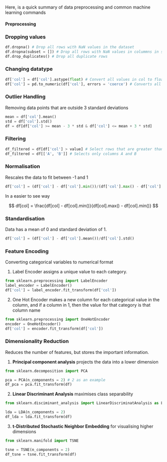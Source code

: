 
Here, is a quick summary of data preprocessing and common machine learning commands
#### Preprocessing
### Dropping values
```python
df.dropna() # Drop all rows with NaN values in the dataset
df.dropna(subset = []) # Drop all rows with NaN values in colummns in subset
df.drop_duplicates() # Drop all duplicate rows
```

### Changing datatype
``` python
df['col'] = df['col'].astype(float) # Convert all values in col to float
df['col'] = pd.to_numeric(df['col'], errors = 'coerce') # Converts all values to numeric, if it cannot convert, it sets it as NaN
```

### Outlier Handling
Removing data points that are outside 3 standard deviations

```python
mean = df['col'].mean()
std = df['col'].std()
df = df[df['col'] >= mean - 3 * std & df['col'] <= mean + 3 * std]
```

### Filtering

```python
df_filtered = df[df['col'] > value] # Select rows that are greater than some value
df_filtered = df[['A', 'B']] # Selects only columns A and B
```

### Normalisation

Rescales the data to fit between -1 and 1
```python
df['col'] = (df['col'] - df['col'].min())/(df['col'].max() - df['col'].min())
```
In a easier to see way

$$
df[col] = \frac{df[col] - df[col].min()}{df[col].max() - df[col].min()}
$$

### Standardisation

Data has a mean of 0 and standard deviation of 1.
```python
df['col'] = (df['col'] - df['col'].mean())/df['col'].std()
```

### Feature Encoding
Converting categorical variables to numerical format

1. Label Encoder assigns a unique value to each category. 
```python
from sklearn.preprocessing import LabelEncoder
label_encoder = LabelEncoder()
df['col'] = label_encoder.fit_transform(df['col'])
```
2. One Hot Encoder makes a new column for each categorical value in the column, and if a column in 1, then the value for that category is that column name
```python
from sklearn.preprocessing import OneHotEncoder
encoder = OneHotEncoder()
df['col'] = encoder.fit_transform(df['col'])
```

### Dimensionality Reduction
Reduces the number of features, but stores the important information.

1. **Principal component analysis** projects the data into a lower dimension
```python
from sklearn.decomposition import PCA

pca = PCA(n_components = 2) # 2 as an example
df_pca = pca.fit_transform(df)
```
2. **Linear Discriminant Analysis** maximises class separability
```python
from sklearn.disciminant_analysis import LinearDiscriminatAnalysis as LDA

lda = LDA(n_components = 2)
df_lda = lda.fit_transform(df)
```

3. **t-Distributed Stochastic Neighbor Embedding** for visualising higher dimensions
```python
from sklearn.manifold import TSNE

tsne = TSNE(n_components = 2)
df_tsne = tsne.fit_transform(df)
```
